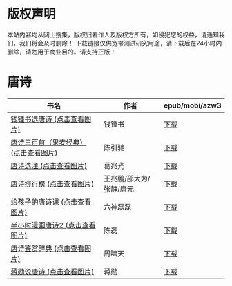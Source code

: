 # 版权声明

本站内容均从网上搜集，版权归著作人及版权方所有，如侵犯您的权益，请通知我们，我们将会及时删除！ 下载链接仅供宽带测试研究用途，请下载后在24小时内删除，请勿用于商业目的。请支持正版！

# 唐诗

| 书名 | 作者 | epub/mobi/azw3 |
| --- | --- | --- |
| [钱锺书选唐诗 (点击查看图片)](https://www.dushupai.com/attachment/2024/06/11/88a29cb3df3415f0.jpg) | 钱锺书 | [下载](https://url89.ctfile.com/f/31084289-1375513468-25af5c?p=8866) |
| [唐诗三百首（果麦经典） (点击查看图片)](https://www.dushupai.com/attachment/2024/06/10/5be492c3a014df52.jpg) | 陈引驰 | [下载](https://url89.ctfile.com/f/31084289-1357004200-106e00?p=8866) |
| [唐诗选注 (点击查看图片)](https://www.dushupai.com/attachment/2024/06/09/e54297cf2e883aeb.jpg) | 葛兆光 | [下载](https://url89.ctfile.com/f/31084289-1356990052-86abee?p=8866) |
| [唐诗排行榜 (点击查看图片)](https://www.dushupai.com/attachment/2024/06/08/93c3897492419e51.jpg) | 王兆鹏/邵大为/张静/唐元 | [下载](https://url89.ctfile.com/f/31084289-1357048627-25d87f?p=8866) |
| [给孩子的唐诗课 (点击查看图片)](https://www.dushupai.com/attachment/2024/06/07/af4d39f0f07a6560.jpg) | 六神磊磊 | [下载](https://url89.ctfile.com/f/31084289-1357043047-73180f?p=8866) |
| [半小时漫画唐诗2 (点击查看图片)](https://www.dushupai.com/attachment/2024/06/07/787b6dcbdc5e0f46.jpg) | 陈磊 | [下载](https://url89.ctfile.com/f/31084289-1357040122-5a5f09?p=8866) |
| [唐诗鉴赏辞典 (点击查看图片)](https://www.dushupai.com/attachment/2024/06/06/732381fe84b2a352.jpg) | 周啸天 | [下载](https://url89.ctfile.com/f/31084289-1357032091-ade230?p=8866) |
| [蒋勋说唐诗 (点击查看图片)](https://www.dushupai.com/attachment/2024/06/04/f71839469886af8c.jpg) | 蒋勋 | [下载](https://url89.ctfile.com/f/31084289-1357021003-a4fa60?p=8866) |
